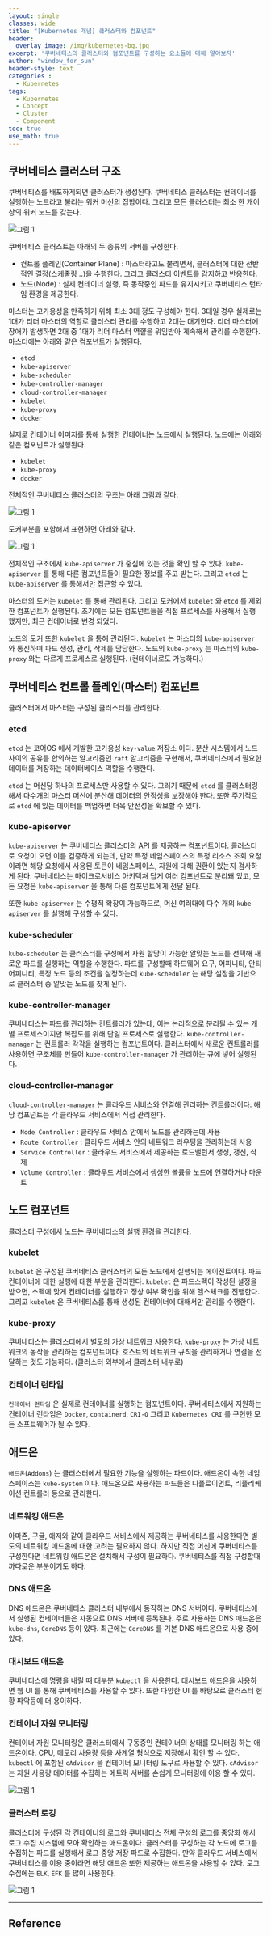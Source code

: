 ```yaml
--- 
layout: single
classes: wide
title: "[Kubernetes 개념] 킄러스터와 컴포넌트"
header:
  overlay_image: /img/kubernetes-bg.jpg
excerpt: '쿠버네티스의 클러스터와 컴포넌트를 구성하는 요소들에 대해 알아보자'
author: "window_for_sun"
header-style: text
categories :
  - Kubernetes
tags:
  - Kubernetes
  - Concept
  - Cluster
  - Component
toc: true
use_math: true
---  
```


## 쿠버네티스 클러스터 구조
쿠버네티스를 배포하게되면 클러스터가 생성된다. 
쿠버네티스 클러스터는 컨테이너를 실행하는 노드라고 불리는 워커 머신의 집합이다. 
그리고 모든 클러스터는 최소 한 개이상의 워커 노드를 갖는다. 

![그림 1]({{site.baseurl}}/img/kubernetes/concept_cluster_architecture_plant_0.png)

쿠버네티스 클러스트는 아래의 두 종류의 서버를 구성한다.
- 컨트롤 플레인(Container Plane) : 마스터라고도 불리면서, 클러스터에 대한 전반적인 결정(스케줄링 ..)을 수행한다. 
그리고 클러스터 이벤트를 감지하고 반응한다. 
- 노드(Node) : 실제 컨테이너 실행, 즉 동작중인 파드를 유지시키고 쿠버네티스 런타임 환경을 제공한다. 

마스터는 고가용성을 만족하기 위해 최소 3대 정도 구성해야 한다. 
3대일 경우 실제로는 1대가 리더 마스터의 역할로 클러스터 관리를 수행하고 2대는 대기한다. 
리더 마스터에 장애가 발생하면 2대 중 1대가 리더 마스터 역햘을 위임받아 계속해서 관리를 수행한다. 
마스터에는 아래와 같은 컴포넌트가 실행된다.
- `etcd`
- `kube-apiserver`
- `kube-scheduler`
- `kube-controller-manager`
- `cloud-controller-manager`
- `kubelet`
- `kube-proxy`
- `docker`

실제로 컨테이너 이미지를 통해 실행한 컨테이너는 노드에서 실행된다. 
노드에는 아래와 같은 컴포넌트가 실행된다. 
- `kubelet`
- `kube-proxy`
- `docker`

전체적인 쿠버네티스 클러스터의 구조는 아래 그림과 같다. 

![그림 1]({{site.baseurl}}/img/kubernetes/concept-cluster-architecture-1.png)

도커부분을 포함해서 표현하면 아래와 같다. 

![그림 1]({{site.baseurl}}/img/kubernetes/concept_cluster_architecture_plant_1.png)

전체적인 구조에서 `kube-apiserver` 가 중심에 있는 것을 확인 할 수 있다. 
`kube-apiserver` 를 통해 다른 컴포넌트들이 필요한 정보를 주고 받는다. 
그리고 `etcd` 는 `kube-apiserver` 를 통해서만 접근할 수 있다.  

마스터의 도커는 `kubelet` 를 통해 관리된다. 
그리고 도커에서 `kubelet` 와 `etcd` 를 제외한 컴포넌트가 실행된다. 
초기에는 모든 컴포넌트들을 직접 프로세스를 사용해서 실행 했지만, 
최근 컨테이너로 변경 되었다. 

노드의 도커 또한 `kubelet` 을 통해 관리된다. 
`kubelet` 는 마스터의 `kube-apiserver` 와 통신하며 파드 생성, 관리, 삭제를 담당한다. 
노드의 `kube-proxy` 는 마스터의 `kube-proxy` 와는 다르게 프로세스로 실행된다. (컨테이너로도 가능하다.)  


## 쿠버네티스 컨트롤 플레인(마스터) 컴포넌트
클러스터에서 마스터는 구성된 클러스터를 관리한다. 

### etcd
`etcd` 는 코어OS 에서 개발한 고가용성 `key-value` 저장소 이다. 
분산 시스템에서 노드 사이의 공유를 합의하는 알고리즘인 `raft` 알고리즘을 구현해서, 
쿠버네티스에서 필요한 데이터를 저장하는 데이터베이스 역할을 수행한다.  

`etcd` 는 머신당 하나의 프로세스만 사용할 수 있다. 
그러기 때문에 `etcd` 를 클러스터링해서 다수개의 마스터 머신에 분산해 데이터의 안정성을 보장해야 한다. 
또한 주기적으로 `etcd` 에 있는 데이터를 백업하면 더욱 안전성을 확보할 수 있다.  

### kube-apiserver
`kube-apiserver` 는 쿠버네티스 클러스터의 API 를 제공하는 컴포넌트이다. 
클러스터로 요청이 오면 이를 검증하게 되는데, 
만약 특정 네임스페이스의 특정 리소스 조회 요청이라면 해당 요청에서 사용된 토큰이 네임스페이스, 자원에 대해 권환이 있는지 검사하게 된다. 
쿠버네티스는 마이크로서비스 아키텍쳐 답게 여러 컴포넌트로 분리돼 있고, 
모든 요청은 `kube-apiserver` 을 통해 다른 컴포넌트에게 전달 된다.  

또한 `kube-apiserver` 는 수평적 확장이 가능하므로, 머신 여러대에 다수 개의 `kube-apiserver` 를 실행해 구성할 수 있다. 

### kube-scheduler
`kube-scheduler` 는 클러스터를 구성에서 자원 할당이 가능한 알맞는 노드를 선택해 새로운 파드를 실행하는 역할을 수행한다. 
파드를 구성할때 하드웨어 요구, 어피니티, 안티 어피니티, 특정 노드 등의 조건을 설정하는데 `kube-scheduler` 는 해당 설정을 기반으로 클러스터 중 알맞는 노드를 찾게 된다. 

### kube-controller-manager
쿠버네티스는 파드를 관리하는 컨트롤러가 있는데, 이는 논리적으로 분리될 수 있는 개별 프로세스이지만 복잡도를 위해 단일 프로세스로 실행한다. 
`kube-controller-manager` 는 컨트롤러 각각을 실행하는 컴포넌트이다. 
클러스터에서 새로운 컨트롤러를 사용하면 구조체를 만들어 `kube-controller-manager` 가 관리하는 큐에 넣어 실행된다. 

### cloud-controller-manager
`cloud-controller-manager` 는 클라우드 서비스와 연결해 관리하는 컨트롤러이다. 
해당 컴포넌트는 각 클라우드 서비스에서 직접 관리한다. 
- `Node Controller` : 클라우드 서비스 안에서 노드를 관리하는데 사용
- `Route Controller` : 클라우드 서비스 안의 네트워크 라우팅을 관리하는데 사용
- `Service Controller` : 클라우드 서비스에서 제공하는 로드밸런서 생성, 갱신, 삭제
- `Volume Controller` : 클라우드 서비스에서 생성한 볼륨을 노드에 연결하거나 마운트

## 노드 컴포넌트
클러스터 구성에서 노드는 쿠버네티스의 실행 환경을 관리한다. 

### kubelet
`kubelet` 은 구성된 쿠버네티스 클러스터의 모든 노드에서 실행되는 에이전트이다. 
파드 컨테이너에 대한 실행에 대한 부분을 관리한다. 
`kubelet` 은 파드스펙이 작성된 설정을 받으면, 스펙에 맞게 컨테이너를 실행하고 정상 여부 확인을 위해 헬스체크를 진행한다. 
그리고 `kubelet` 은 쿠버네티스를 통해 생성된 컨테이너에 대해서만 관리를 수행한다. 

### kube-proxy
쿠버네티스는 클러스터에서 별도의 가상 네트워크 사용한다. 
`kube-proxy` 는 가상 네트워크의 동작을 관리하는 컴포넌트이다. 
호스트의 네트워크 규칙을 관리하거나 연결을 전달하는 것도 가능하다. (클러스터 외부에서 클러스터 내부로)

### 컨테이너 런타임
`컨테이너 런타임` 은 실제로 컨테이너를 실행하는 컴포넌트이다. 
쿠버네티스에서 지원하는 컨테이너 런타임은 `Docker`, `containerd`, `CRI-O` 그리고 `Kubernetes CRI` 를 구현한 모든 소프트웨어가 될 수 있다. 


## 애드온
`애드온`(`Addons`) 는 클러스터에서 필요한 기능을 실행하는 파드이다. 
애드온이 속한 네임스페이스는 `kube-system` 이다. 
애드온으로 사용하는 파드들은 디플로이먼트, 리플리케이션 컨트롤러 등으로 관리한다. 

### 네트워킹 애드온
아마존, 구글, 애저와 같이 클라우드 서비스에서 제공하는 쿠버네티스를 사용한다면 별도의 네트워킹 애드온에 대한 고려는 필요하지 않다. 
하지만 직접 머신에 쿠버네티스를 구성한다면 네트워킹 애드온은 설치해서 구성이 필요하다. 
쿠버네티스를 직접 구성할때 까다로운 부분이기도 하다. 

### DNS 애드온
DNS 애드온은 쿠버네티스 클러스터 내부에서 동작하는 DNS 서버이다. 
쿠버네티스에서 실행된 컨테이너들은 자동으로 DNS 서버에 등록된다. 
주로 사용하는 DNS 애드온은 `kube-dns`, `CoreDNS` 등이 있다. 
최근에는 `CoreDNS` 를 기본 DNS 애드온으로 사용 중에 있다. 

### 대시보드 애드온
쿠버네티스에 명령을 내릴 때 대부분 `kubectl` 을 사용한다. 
대시보드 애드온을 사용하면 웹 UI 를 통해 쿠버네티스를 사용할 수 있다. 
또한 다양한 UI 를 바탕으로 클러스터 현황 파악등에 더 용이하다. 

### 컨테이너 자원 모니터링
컨테이너 자원 모니터링은 클러스터에서 구동중인 컨테이너의 상태를 모니터링 하는 애드온이다. 
CPU, 메모리 사용량 등을 사계열 형식으로 저장해서 확인 할 수 있다. 
`kubectl` 에 포함된 `cAdvisor` 을 컨테이너 모니터링 도구로 사용할 수 있다. 
`cAdvisor` 는 자원 사용량 데이터를 수집하는 메트릭 서버를 손쉽게 모니터링에 이용 할 수 있다. 

![그림 1]({{site.baseurl}}/img/kubernetes/concept_cluster_architecture_plant_2.png)

### 클러스터 로깅
클러스터에 구성된 각 컨테이너의 로그와 쿠버네티스 전체 구성의 로그를 중앙화 해서 로그 수집 시스템에 모아 확인하는 애드온이다. 
클러스터를 구성하는 각 노드에 로그를 수집하는 파드를 실행해서 로그 중앙 저장 파드로 수집한다. 
만약 클라우드 서비스에서 쿠버네티스를 이용 중이라면 해당 애드온 또한 제공하는 애드온을 사용할 수 있다. 
로그 수집에는 `ELK`, `EFK` 를 많이 사용한다. 

![그림 1]({{site.baseurl}}/img/kubernetes/concept_cluster_architecture_plant_3.png)


---
## Reference
